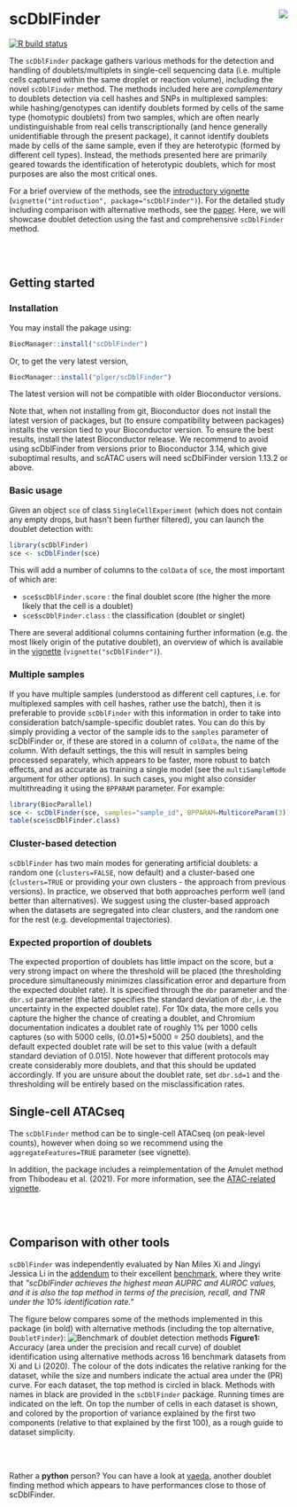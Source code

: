 # scDblFinder <img align="right" style="margin-left: 20px; margin-bottom: 10px;" src="https://raw.githubusercontent.com/plger/scDblFinder/devel/inst/docs/sticker.svg"/>

[![R build status](https://github.com/plger/scDblFinder/workflows/R-CMD-check/badge.svg)](https://github.com/plger/scDblFinder/actions)


The `scDblFinder` package gathers various methods for the detection and handling of doublets/multiplets in single-cell sequencing data (i.e. multiple cells captured within the same droplet or reaction volume), including the novel `scDblFinder` method.
The methods included here are _complementary_ to doublets detection via cell hashes and SNPs in multiplexed samples: while hashing/genotypes can identify doublets formed by cells of the same type (homotypic doublets) from two samples, which are often nearly undistinguishable from real cells transcriptionally (and hence generally unidentifiable through the present package), it cannot identify doublets made by cells of the same sample, even if they are heterotypic (formed by different cell types). Instead, the methods presented here are primarily geared towards the identification of heterotypic doublets, which for most purposes are also the most critical ones.

For a brief overview of the methods, see the [introductory vignette](https://plger.github.io/scDblFinder/articles/introduction.html) (`vignette("introduction", package="scDblFinder")`). For the detailed study including comparison with alternative methods, see the [paper](https://doi.org/10.12688/f1000research.73600.2). Here, we will showcase doublet detection using the fast and comprehensive `scDblFinder` method.

<br/><br/>

## Getting started

### Installation 

You may install the pakage using:
```r
BiocManager::install("scDblFinder")
```
Or, to get the very latest version,
```r
BiocManager::install("plger/scDblFinder")
```
The latest version will not be compatible with older Bioconductor versions.

Note that, when not installing from git, Bioconductor does not install the latest version of packages, but (to ensure compatibility between packages) installs the version tied to your Bioconductor version. To ensure the best results, install the latest Bioconductor release. We recommend to avoid using scDblFinder from versions prior to Bioconductor 3.14, which give suboptimal results, and scATAC users will need scDblFinder version 1.13.2 or above.

### Basic usage

Given an object `sce` of class `SingleCellExperiment` (which does not contain any empty drops, but hasn't been further filtered), you can launch the doublet detection with:

```r
library(scDblFinder)
sce <- scDblFinder(sce)
```

This will add a number of columns to the `colData` of `sce`, the most important of which are:

* `sce$scDblFinder.score` : the final doublet score (the higher the more likely that the cell is a doublet)
* `sce$scDblFinder.class` : the classification (doublet or singlet)

There are several additional columns containing further information (e.g. the most likely origin of the putative doublet), an overview of which is available in the [vignette](https://plger.github.io/scDblFinder/articles/scDblFinder.html) (`vignette("scDblFinder")`).

### Multiple samples

If you have multiple samples (understood as different cell captures, i.e. for multiplexed samples with cell hashes, rather use the batch), then it is preferable to provide `scDblFinder` with this information in order to take into consideration batch/sample-specific doublet rates. You can do this by simply providing a vector of the sample ids to the `samples` parameter of scDblFinder or, if these are stored in a column of `colData`, the name of the column. With default settings, the this will result in samples being processed separately, which appears to be faster, more robust to batch effects, and as accurate as training a single model (see the `multiSampleMode` argument for other options).
In such cases, you might also consider multithreading it using the `BPPARAM` parameter. For example:

```r
library(BiocParallel)
sce <- scDblFinder(sce, samples="sample_id", BPPARAM=MulticoreParam(3))
table(sce$scDblFinder.class)
```

### Cluster-based detection

`scDblFinder` has two main modes for generating artificial doublets: a random one (`clusters=FALSE`, now default) and a cluster-based one (`clusters=TRUE` or providing your own clusters - the approach from previous versions).
In practice, we observed that both approaches perform well (and better than alternatives).
We suggest using the cluster-based approach when the datasets are segregated into clear clusters, and the random one for the rest (e.g. developmental trajectories).

### Expected proportion of doublets

The expected proportion of doublets has little impact on the score, but a very strong impact on where the threshold will be placed (the thresholding procedure simultaneously minimizes classification error and departure from the expected doublet rate). It is specified through the `dbr` parameter and the `dbr.sd` parameter (the latter specifies the standard deviation of `dbr`, i.e. the uncertainty in the expected doublet rate). For 10x data, the more cells you capture the higher the chance of creating a doublet, and Chromium documentation indicates a doublet rate of roughly 1\% per 1000 cells captures (so with 5000 cells, (0.01\*5)\*5000 = 250 doublets), and the default expected doublet rate will be set to this value (with a default standard deviation of 0.015). Note however that different protocols may create considerably more doublets, and that this should be updated accordingly. If you are unsure about the doublet rate, set `dbr.sd=1` and the thresholding will be entirely based on the misclassification rates.

## Single-cell ATACseq

The `scDblFinder` method can be to single-cell ATACseq (on peak-level counts), however when doing so we recommend using the `aggregateFeatures=TRUE` parameter (see vignette).

In addition, the package includes a reimplementation of the Amulet method from Thibodeau et al. (2021). For more information, see the [ATAC-related vignette](https://plger.github.io/scDblFinder/articles/scATAC.html).

<br/><br/>

## Comparison with other tools

`scDblFinder` was independently evaluated by Nan Miles Xi and Jingyi Jessica Li in the [addendum](https://arxiv.org/abs/2101.08860) to their excellent [benchmark](https://doi.org/10.1016/j.cels.2020.11.008), where they write that _"scDblFinder achieves the highest mean AUPRC and AUROC values, and it is also the top method in terms of the precision, recall, and TNR under the 10% identification rate."_ 

The figure below compares some of the methods implemented in this package (in bold) with alternative methods (including the top alternative, `DoubletFinder`):
<img src="https://raw.githubusercontent.com/plger/scDblFinder/devel/inst/docs/scDblFinder_comparison.png" alt="Benchmark of doublet detection methods"/>
**Figure1:** Accuracy (area under the precision and recall curve) of doublet identification using alternative methods across 16 benchmark datasets from Xi and Li (2020). The colour of the dots indicates the relative ranking for the dataset, while the size and numbers indicate the actual area under the (PR) curve. For each dataset, the top method is circled in black. Methods with names in black are provided in the `scDblFinder` package. Running times are indicated on the left. On top the number of cells in each dataset is shown, and colored by the proportion of variance explained by the first two components (relative to that explained by the first 100), as a rough guide to dataset simplicity.


<br/><br/>

Rather a <b>python</b> person? You can have a look at [vaeda](https://doi.org/10.12688/f1000research.73600.2), another doublet finding method which appears to have performances close to those of scDblFinder.
